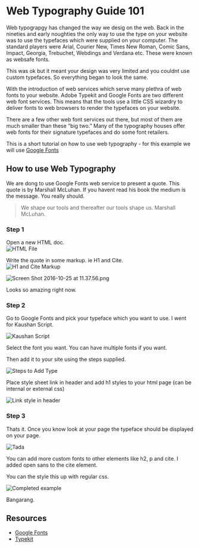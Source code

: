 # Web Typography Guide 101

Web typograpgy has changed the way we desig on the web.  Back in the nineties and early noughties the only way to use the type on your website was to use the typefaces which were supplied on your computer.  The standard players were  Arial, Courier New, Times New Roman, Comic Sans, Impact, Georgia, Trebuchet, Webdings and Verdana etc.  These were known as websafe fonts.

This was ok but it meant your design was very limited and you couldnt use custom typefaces.  So everything began to look the same.

With the introduction of web services which serve many plethra of web fonts to your website.  Adobe Typekit and Google Fonts are two different web font services. This means that the tools use a little CSS wizardry to deliver fonts to web browsers to render the typefaces on your website.

There are a few other web font services out there, but most of them are much smaller than these “big two.” Many of the typography houses offer web fonts for their signature typefaces and do some font retailers.

This is a short tutorial on how to use web typography - for this example we will use [Google Fonts](https://fonts.google.com/)

## How to use Web Typography

We are dong to use Google Fonts web service to present a quote.  This quote is by Marshall McLuhan.  If you havent read his book the medium is the message.  You really should.

> We shape our tools and thereafter our tools shape us.
Marshall McLuhan.  

### Step 1

Open a new HTML doc.  
![HTML File](https://github.com/kyleboyd/ixd-tutorials/blob/master/webtypography/images/Screen%20Shot%202016-10-25%20at%2012.30.59.png?raw=true)

Write the quote in some markup.  ie H1 and Cite.  
![H1 and Cite Markup](https://github.com/kyleboyd/ixd-tutorials/blob/master/webtypography/images/Screen%20Shot%202016-10-25%20at%2011.37.50.png?raw=true)

![Screen Shot 2016-10-25 at 11.37.56.png](https://github.com/kyleboyd/ixd-tutorials/blob/master/webtypography/images/Screen%20Shot%202016-10-25%20at%2011.37.56.png?raw=true)

Looks so amazing right now.

### Step 2

Go to Google Fonts and pick your typeface which you want to use.  I went for Kaushan Script.  

![Kaushan Script](https://github.com/kyleboyd/ixd-tutorials/blob/master/webtypography/images/Screen%20Shot%202016-10-25%20at%2011.41.22.png?raw=true)

Select the font you want. You can have multiple fonts if you want.

Then add it to your site using the steps supplied.  

![Steps to Add Type](https://github.com/kyleboyd/ixd-tutorials/blob/master/webtypography/images/Screen%20Shot%202016-10-25%20at%2011.41.53.png?raw=true)

Place style sheet link in header and add h1 styles to your html page (can be internal or external css)

![Link style in header](https://github.com/kyleboyd/ixd-tutorials/blob/master/webtypography/images/Screen%20Shot%202016-10-25%20at%2011.43.40.png?raw=true)


### Step 3

Thats it.  Once you know look at your page the typeface should be displayed on your page.  

![Tada](https://github.com/kyleboyd/ixd-tutorials/blob/master/webtypography/images/Screen%20Shot%202016-10-25%20at%2011.44.05.png?raw=true)

You can add more custom fonts to other elements like h2, p and cite.  I added open sans to the cite element.

You can the style this up with regular css.  

![Completed example](https://github.com/kyleboyd/ixd-tutorials/blob/master/webtypography/images/Screen%20Shot%202016-10-25%20at%2012.38.01.png?raw=true)

Bangarang.  

## Resources

- [Google Fonts](https://fonts.google.com/)
- [Typekit](https://typekit.com/fonts)




